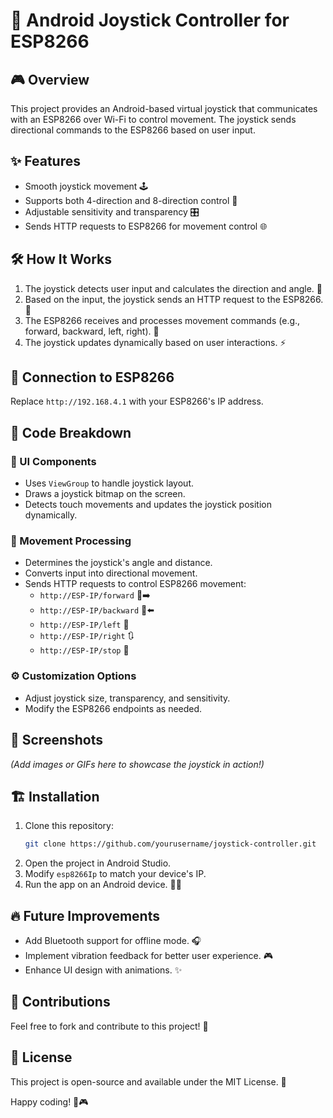 # 🚗 Android Joystick Controller for ESP8266

## 🎮 Overview
This project provides an Android-based virtual joystick that communicates with an ESP8266 over Wi-Fi to control movement. The joystick sends directional commands to the ESP8266 based on user input.

## ✨ Features
- Smooth joystick movement 🕹️
- Supports both 4-direction and 8-direction control 🎯
- Adjustable sensitivity and transparency 🎛️
- Sends HTTP requests to ESP8266 for movement control 🌐

## 🛠️ How It Works
1. The joystick detects user input and calculates the direction and angle. 📏
2. Based on the input, the joystick sends an HTTP request to the ESP8266. 📡
3. The ESP8266 receives and processes movement commands (e.g., forward, backward, left, right). 🔄
4. The joystick updates dynamically based on user interactions. ⚡

## 🔗 Connection to ESP8266
Replace `http://192.168.4.1` with your ESP8266's IP address.

## 📜 Code Breakdown
### 🎨 UI Components
- Uses `ViewGroup` to handle joystick layout.
- Draws a joystick bitmap on the screen.
- Detects touch movements and updates the joystick position dynamically.

### 🚀 Movement Processing
- Determines the joystick's angle and distance.
- Converts input into directional movement.
- Sends HTTP requests to control ESP8266 movement:
  - `http://ESP-IP/forward` 🚗➡️
  - `http://ESP-IP/backward` 🚗⬅️
  - `http://ESP-IP/left` 🔄
  - `http://ESP-IP/right` 🔃
  - `http://ESP-IP/stop` 🛑

### ⚙️ Customization Options
- Adjust joystick size, transparency, and sensitivity.
- Modify the ESP8266 endpoints as needed.

## 📸 Screenshots
*(Add images or GIFs here to showcase the joystick in action!)*

## 🏗️ Installation
1. Clone this repository: 
   ```sh
   git clone https://github.com/yourusername/joystick-controller.git
   ```
2. Open the project in Android Studio.
3. Modify `esp8266Ip` to match your device's IP.
4. Run the app on an Android device. 📱✅

## 🔥 Future Improvements
- Add Bluetooth support for offline mode. 🎧
- Implement vibration feedback for better user experience. 🎮
- Enhance UI design with animations. ✨

## 🤝 Contributions
Feel free to fork and contribute to this project! 🚀

## 📜 License
This project is open-source and available under the MIT License. 📄

Happy coding! 🚀🎮
